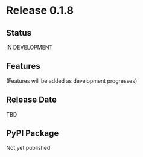 # Release 0.1.8

## Status
IN DEVELOPMENT

## Features

(Features will be added as development progresses)

## Release Date
TBD

## PyPI Package
Not yet published
